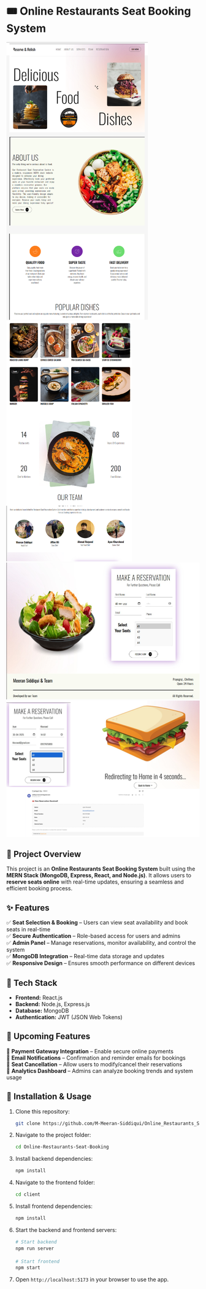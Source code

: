 # 🎟️ Online Restaurants Seat Booking System  
![Page1](frontend/public/page2.png)  
![Page2](frontend/public/page1.png)  
![Page3](frontend/public/page3.jpg)
![Page4](frontend/public/page4.png)

## 📌 Project Overview  
This project is an **Online Restaurants Seat Booking System** built using the **MERN Stack (MongoDB, Express, React, and Node.js)**. It allows users to **reserve seats online** with real-time updates, ensuring a seamless and efficient booking process.  

## ✨ Features  
✅ **Seat Selection & Booking** – Users can view seat availability and book seats in real-time  
✅ **Secure Authentication** – Role-based access for users and admins  
✅ **Admin Panel** – Manage reservations, monitor availability, and control the system  
✅ **MongoDB Integration** – Real-time data storage and updates  
✅ **Responsive Design** – Ensures smooth performance on different devices  

## 🔧 Tech Stack  
- **Frontend:** React.js  
- **Backend:** Node.js, Express.js  
- **Database:** MongoDB  
- **Authentication:** JWT (JSON Web Tokens)  

## 🚀 Upcoming Features  
🔹 **Payment Gateway Integration** – Enable secure online payments  
🔹 **Email Notifications** – Confirmation and reminder emails for bookings  
🔹 **Seat Cancellation** – Allow users to modify/cancel their reservations  
🔹 **Analytics Dashboard** – Admins can analyze booking trends and system usage  
## 📂 Installation & Usage  
1. Clone this repository:  
   ```bash
   git clone https://github.com/M-Meeran-Siddiqui/Online_Restaurants_Seat_Booking.git
   ```
2. Navigate to the project folder:  
   ```bash
   cd Online-Restaurants-Seat-Booking
   ```

3. Install backend dependencies:  
   ```bash
   npm install
   ```

4. Navigate to the frontend folder:  
   ```bash
   cd client
   ```

5. Install frontend dependencies:  
   ```bash
   npm install
   ```

6. Start the backend and frontend servers:  
   ```bash
   # Start backend
   npm run server

   # Start frontend
   npm start
   ```

7. Open `http://localhost:5173` in your browser to use the app.  

